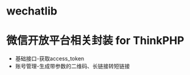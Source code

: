 # wechatlib
微信开放平台相关封装 for ThinkPHP
======================

* 基础接口-获取access_token
* 账号管理-生成带参数的二维码、长链接转短链接
